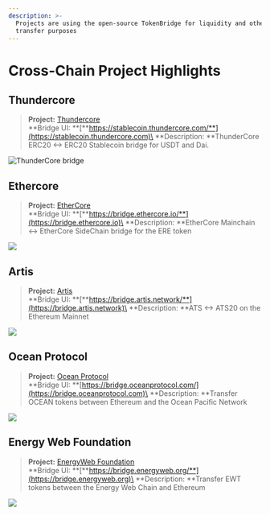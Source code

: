 ```yaml
---
description: >-
  Projects are using the open-source TokenBridge for liquidity and other token
  transfer purposes
---
```


# Cross-Chain Project Highlights

## **Thundercore**

> **Project:** [Thundercore](https://www.thundercore.com)\
> **Bridge UI: **[**https://stablecoin.thundercore.com/**](https://stablecoin.thundercore.com)\
> **Description: **ThunderCore ERC20 <-> ERC20 Stablecoin bridge for USDT and Dai.

![ThunderCore bridge](../../.gitbook/assets/thundercore.png)

## Ethercore

> **Project:** [EtherCore](https://www.ethercore.io)\
> **Bridge UI: **[**https://bridge.ethercore.io/**](https://bridge.ethercore.io)\
> **Description: **EtherCore Mainchain <-> EtherCore SideChain bridge for the ERE token

![](../../.gitbook/assets/ethercore.png)

## **Artis**

> **Project:** [Artis](https://artis.eco)\
> **Bridge UI: **[**https://bridge.artis.network/**](https://bridge.artis.network)\
> **Description: **ATS <-> ATS20 on the Ethereum Mainnet

![](../../.gitbook/assets/artis-1.png)

## **Ocean Protocol**

> **Project:** [Ocean Protocol](https://oceanprotocol.com)\
> **Bridge UI: **[https://bridge.oceanprotocol.com/](https://bridge.oceanprotocol.com)\
> **Description: **Transfer OCEAN tokens between Ethereum and the Ocean Pacific Network

![](../../.gitbook/assets/ocean-bridge.png)

## **Energy Web Foundation**

> **Project:** [EnergyWeb Foundation](https://www.energyweb.org)\
> **Bridge UI: **[**https://bridge.energyweb.org/**](https://bridge.energyweb.org)\
> **Description: **Transfer EWT tokens between the Energy Web Chain and Ethereum

![](../../.gitbook/assets/ewt.png)
